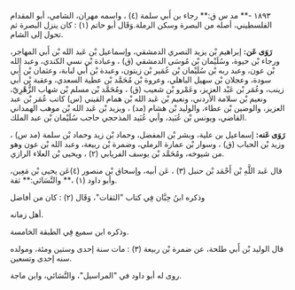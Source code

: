 ١٨٩٣ -** مد س ق:** رجاء بن أَبي سلمة (٤) ، واسمه مهران، الشامي، أبو المقدام الفلسطيني، أصله من البصرة وسكن الرملة.وَقَال أبو حاتم (١) : كان ينزل البصرة ثم تحول إلى الشام.

**رَوَى عَن:** إبراهيم بْن يزيد النصري الدمشقي، وإسماعيل بْن عَبد الله بْن أَبي المهاجر، ورجاء بْن حيوة، وسُلَيْمان بْن مُوسَى الدمشقي (ق) ، وعبادة بْن نسي الكندي، وعبد الله بْن عون، وعبد ربه بْن سُلَيْمان بْن عُمَير بْن زيتون، وعبدة بْن أَبي لبابة، وعثمان بْن أَبي سودة، وعجلان بْن سهيل الباهلي، وعروة بْن مُحَمَّد بْن عطية السعدي، وعقبة بْن أَبي زينب، وعُمَر بْن عَبْد العزيز، وعَمْرو بْن شعيب (ق) ، ومُحَمَّد بْن مسلم بْن شهاب الزُّهْرِيّ، ونعيم بْن سلامة الأردني، ونعيم بْن عَبد الله بْن همام القيني (س) كاتب عُمَر بْن عبد العزيز، والوضين بْن عطاء، والوليد بْن هشام (مد) ، ويزيد بْن عَبد الله بْن موهب الهمداني القاضي، ويونس بْن عُبَيد، وأبي عُبَيد المذحجي حاجب سُلَيْمان بْن عبد الملك.

**رَوَى عَنه:** إسماعيل بن علية، وبشر بْن المفضل، وحماد بْن زيد وحماد بْن سلمة (مد س) ، وزيد بْن الحباب (ق) ، وسوار بْن عمارة الرملي، وضمرة بْن ربيعة، وعبد الله بْن عون وهو من شيوخه، ومُحَمَّد بْن يوسف الفريابي (٢) ، ويحيى بْن العلاء الرازي.

قال عَبد اللَّهِ بْن أَحْمَد بْن حنبل (٣) ، عَن أبيه، وإسحاق بْن منصور (٤)عَن يحيى بْن مَعِين، وأبو داود (١) ،** والنَّسَائي:** ثقة.

وذكره ابنُ حِبَّان فِي كتاب "الثقات"، وَقَال (٢) : كان من أفاضل

أهل زمانه.

وذكره ابن سميع فِي الطبقة الخامسة.

قال الوليد بْن أَبي طلحة، عن ضمرة بْن ربيعة (٣) : مات سنة إحدى وستين ومئة، ومولده سنه إحدى وتسعين.

روى له أبو داود في "المراسيل"، والنَّسَائي، وابن ماجة.